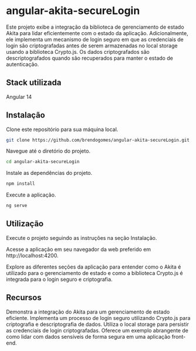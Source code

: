 
# angular-akita-secureLogin

Este projeto exibe a integração da biblioteca de gerenciamento de estado Akita para lidar eficientemente com o estado da aplicação. Adicionalmente, ele implementa um mecanismo de login seguro em que as credenciais de login são criptografadas antes de serem armazenadas no local storage usando a biblioteca Crypto.js. Os dados criptografados são descriptografados quando são recuperados para manter o estado de autenticação.


## Stack utilizada

Angular 14


## Instalação

Clone este repositório para sua máquina local.

```bash
git clone https://github.com/brendogomes/angular-akita-secureLogin.git
```
Navegue até o diretório do projeto.

```bash
cd angular-akita-secureLogin
```
Instale as dependências do projeto.

```bash
npm install
```
Execute a aplicação.

```bash
ng serve
```
    
## Utilização

Execute o projeto seguindo as instruções na seção Instalação.

Acesse a aplicação em seu navegador da web preferido em http://localhost:4200.

Explore as diferentes seções da aplicação para entender como o Akita é utilizado para o gerenciamento de estado e como a biblioteca Crypto.js é integrada para o login seguro e criptografia.

## Recursos

Demonstra a integração do Akita para um gerenciamento de estado eficiente.
Implementa um processo de login seguro utilizando Crypto.js para criptografia e descriptografia de dados.
Utiliza o local storage para persistir as credenciais de login criptografadas.
Oferece um exemplo abrangente de como lidar com dados sensíveis de forma segura em uma aplicação front-end.

